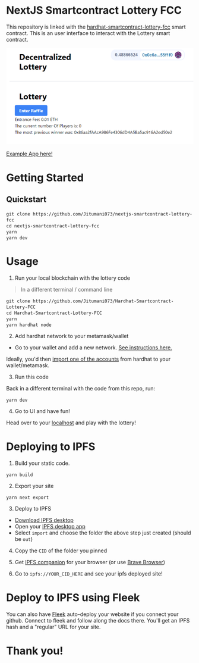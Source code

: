 # NextJS Smartcontract Lottery FCC

This repository is linked with the [hardhat-smartcontract-lottery-fcc](https://github.com/Jitumani073/Hardhat-Smartcontract-Lottery-FCC) smart contract.
This is an user interface to interact with the Lottery smart contract.

![App](img/Lottery-dapp.png)

[Example App here!](https://dawn-king-4366.on.fleek.co/)

# Getting Started

## Quickstart

```
git clone https://github.com/Jitumani073/nextjs-smartcontract-lottery-fcc
cd nextjs-smartcontract-lottery-fcc
yarn
yarn dev
```

# Usage

1. Run your local blockchain with the lottery code

> In a different terminal / command line

```
git clone https://github.com/Jitumani073/Hardhat-Smartcontract-Lottery-FCC
cd Hardhat-Smartcontract-Lottery-FCC
yarn
yarn hardhat node
```

2. Add hardhat network to your metamask/wallet

- Go to your wallet and add a new network. [See instructions here.](https://metamask.zendesk.com/hc/en-us/articles/360043227612-How-to-add-a-custom-network-RPC)

Ideally, you'd then [import one of the accounts](https://metamask.zendesk.com/hc/en-us/articles/360015489331-How-to-import-an-Account) from hardhat to your wallet/metamask.

3. Run this code

Back in a different terminal with the code from this repo, run:

```
yarn dev
```

4. Go to UI and have fun!

Head over to your [localhost](http://localhost:3000) and play with the lottery!

# Deploying to IPFS

1. Build your static code.

```
yarn build
```

2. Export your site

```
yarn next export
```

3. Deploy to IPFS

- [Download IPFS desktop](https://ipfs.io/#install)
- Open your [IPFS desktop app](https://ipfs.io/)
- Select `import` and choose the folder the above step just created (should be `out`)

4. Copy the `CID` of the folder you pinned

5. Get [IPFS companion](https://chrome.google.com/webstore/detail/ipfs-companion/nibjojkomfdiaoajekhjakgkdhaomnch?hl=en) for your browser (or use [Brave Browser](https://brave.com/))

6. Go to `ipfs://YOUR_CID_HERE` and see your ipfs deployed site!

# Deploy to IPFS using Fleek

You can also have [Fleek](https://fleek.co/) auto-deploy your website if you connect your github. Connect to fleek and follow along the docs there. You'll get an IPFS hash and a "regular" URL for your site. 

# Thank you!
